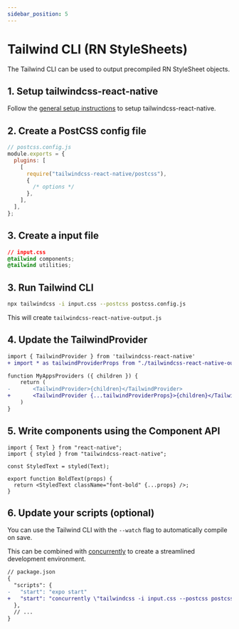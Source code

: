 ```yaml
---
sidebar_position: 5
---
```


# Tailwind CLI (RN StyleSheets)

The Tailwind CLI can be used to output precompiled RN StyleSheet objects.

## 1. Setup tailwindcss-react-native

Follow the [general setup instructions](../installation.md) to setup tailwindcss-react-native.

## 2. Create a PostCSS config file

```js
// postcss.config.js
module.exports = {
  plugins: [
    [
      require("tailwindcss-react-native/postcss"),
      {
        /* options */
      },
    ],
  ],
};
```

## 3. Create a input file

```css
// input.css
@tailwind components;
@tailwind utilities;
```

## 3. Run Tailwind CLI

```bash
npx tailwindcss -i input.css --postcss postcss.config.js
```

This will create `tailwindcss-react-native-output.js`

## 4. Update the TailwindProvider

```diff
import { TailwindProvider } from 'tailwindcss-react-native'
+ import * as tailwindProviderProps from "./tailwindcss-react-native-output"

function MyAppsProviders ({ children }) {
    return (
-       <TailwindProvider>{children}</TailwindProvider>
+       <TailwindProvider {...tailwindProviderProps}>{children}</TailwindProvider>
    )
}
```

## 5. Write components using the Component API

```tsx
import { Text } from "react-native";
import { styled } from "tailwindcss-react-native";

const StyledText = styled(Text);

export function BoldText(props) {
  return <StyledText className="font-bold" {...props} />;
}
```

## 6. Update your scripts (optional)

You can use the Tailwind CLI with the `--watch` flag to automatically compile on save.

This can be combined with [concurrently](https://www.npmjs.com/package/concurrently) to create a streamlined development environment.

```diff
// package.json
{
  "scripts": {
-   "start": "expo start"
+   "start": "concurrently \"tailwindcss -i input.css --postcss postcss.config.js --watch\" \"expo start\""
  },
  // ...
}
```
